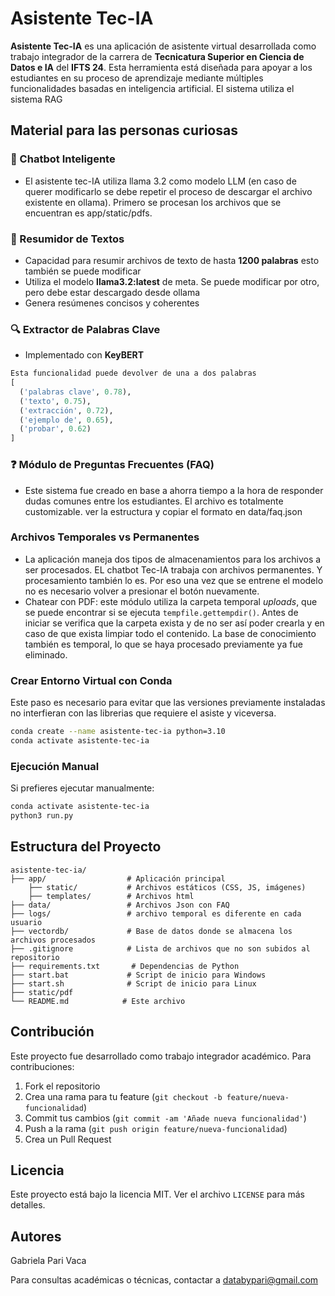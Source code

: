# Asistente Tec-IA

**Asistente Tec-IA** es una aplicación de asistente virtual desarrollada como trabajo integrador de la carrera de **Tecnicatura Superior en Ciencia de Datos e IA** del **IFTS 24**. Esta herramienta está diseñada para apoyar a los estudiantes en su proceso de aprendizaje mediante múltiples funcionalidades basadas en inteligencia artificial.
El sistema utiliza el sistema RAG

## Material para las personas curiosas

### 🤖 Chatbot Inteligente
- El asistente tec-IA utiliza llama 3.2 como modelo LLM (en caso de querer modificarlo se debe repetir el proceso de descargar el archivo existente en ollama). Primero se procesan los archivos que se encuentran es app/static/pdfs.


### 📄 Resumidor de Textos
- Capacidad para resumir archivos de texto de hasta **1200 palabras** esto también se puede modificar
- Utiliza el modelo **llama3.2:latest** de meta. Se puede modificar por otro, pero debe estar descargado desde ollama
- Genera resúmenes concisos y coherentes

### 🔍 Extractor de Palabras Clave
- Implementado con **KeyBERT**
```python
Esta funcionalidad puede devolver de una a dos palabras
[
  ('palabras clave', 0.78),
  ('texto', 0.75),
  ('extracción', 0.72),
  ('ejemplo de', 0.65),
  ('probar', 0.62)
]
```

### ❓ Módulo de Preguntas Frecuentes (FAQ)
- Este sistema fue creado en base a ahorra tiempo a la hora de responder dudas comunes entre los estudiantes. El archivo es totalmente customizable. ver la estructura y copiar el formato en data/faq.json

### Archivos Temporales vs Permanentes
- La aplicación maneja dos tipos de almacenamientos para los archivos a ser procesados. EL chatbot Tec-IA trabaja con archivos permanentes. Y procesamiento también lo es. Por eso una vez que se entrene el modelo no es necesario volver a presionar el botón nuevamente.
- Chatear con PDF: este módulo utiliza la carpeta temporal *uploads*, que se puede encontrar si se ejecuta ```tempfile.gettempdir()```. Antes de iniciar se verifica que la carpeta exista y de no ser así poder crearla y en caso de que exista limpiar todo el contenido. La base de conocimiento también es temporal, lo que se haya procesado previamente ya fue eliminado.

### Crear Entorno Virtual con Conda

Este paso es necesario para evitar que las versiones previamente instaladas no interfieran con las librerias que requiere el asiste y viceversa.

```bash
conda create --name asistente-tec-ia python=3.10
conda activate asistente-tec-ia
```


### Ejecución Manual
Si prefieres ejecutar manualmente:
```bash
conda activate asistente-tec-ia
python3 run.py
```

## Estructura del Proyecto

```
asistente-tec-ia/
├── app/                  # Aplicación principal
    ├── static/           # Archivos estáticos (CSS, JS, imágenes)
    ├── templates/        # Archivos html
├── data/                 # Archivos Json con FAQ
├── logs/                 # archivo temporal es diferente en cada usuario
├── vectordb/             # Base de datos donde se almacena los archivos procesados
├── .gitignore            # Lista de archivos que no son subidos al repositorio
├── requirements.txt       # Dependencias de Python
├── start.bat             # Script de inicio para Windows
├── start.sh              # Script de inicio para Linux
├── static/pdf               
└── README.md            # Este archivo
```

## Contribución

Este proyecto fue desarrollado como trabajo integrador académico. Para contribuciones:

1. Fork el repositorio
2. Crea una rama para tu feature (`git checkout -b feature/nueva-funcionalidad`)
3. Commit tus cambios (`git commit -am 'Añade nueva funcionalidad'`)
4. Push a la rama (`git push origin feature/nueva-funcionalidad`)
5. Crea un Pull Request

## Licencia

Este proyecto está bajo la licencia MIT. Ver el archivo `LICENSE` para más detalles.

## Autores

Gabriela Pari Vaca

Para consultas académicas o técnicas, contactar a databypari@gmail.com
